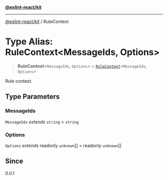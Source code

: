 [**@eslint-react/kit**](../README.md)

***

[@eslint-react/kit](../README.md) / RuleContext

# Type Alias: RuleContext\<MessageIds, Options\>

> **RuleContext**\<`MessageIds`, `Options`\> = [`RuleContext`](../-internal-/interfaces/RuleContext.md)\<`MessageIds`, `Options`\>

Rule context.

## Type Parameters

### MessageIds

`MessageIds` *extends* `string` = `string`

### Options

`Options` *extends* readonly `unknown`[] = readonly `unknown`[]

## Since

0.0.1
